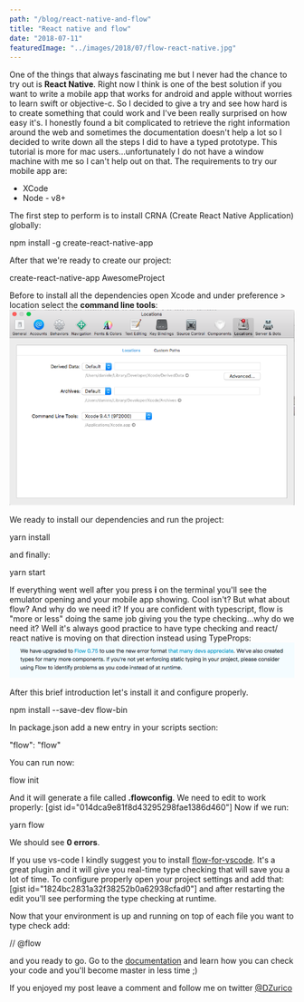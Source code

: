 ```yaml
---
path: "/blog/react-native-and-flow"
title: "React native and flow"
date: "2018-07-11"
featuredImage: "../images/2018/07/flow-react-native.jpg"
---
```


One of the things that always fascinating me but I never had the chance to try out is **React Native**. Right now I think is one of the best solution if you want to write a mobile app that works for android and apple without worries to learn swift or objective-c. So I decided to give a try and see how hard is to create something that could work and I've been really surprised on how easy it's. I honestly found a bit complicated to retrieve the right information around the web and sometimes the documentation doesn't help a lot so I decided to write down all the steps I did to have a typed prototype. This tutorial is more for mac users...unfortunately I do not have a window machine with me so I can't help out on that. The requirements to try our mobile app are:

- XCode
- Node - v8+

The first step to perform is to install CRNA (Create React Native Application) globally:

npm install -g create-react-native-app

After that we're ready to create our project:

create-react-native-app AwesomeProject

Before to install all the dependencies open Xcode and under preference > location select the **command line tools**: ![](../images/2018/07/Screen-Shot-2018-07-08-at-19.12.42.png)

We ready to install our dependencies and run the project:

yarn install

and finally:

yarn start

If everything went well after you press **i** on the terminal you'll see the emulator opening and your mobile app showing. Cool isn't? But what about flow? And why do we need it? If you are confident with typescript, flow is "more or less" doing the same job giving you the type checking...why do we need it? Well it's always good practice to have type checking and react/ react native is moving on that direction instead using TypeProps: ![](../images/2018/07/Screen-Shot-2018-07-11-at-10.06.34.png)

After this brief introduction let's install it and configure properly.

npm install --save-dev flow-bin

In package.json add a new entry in your scripts section:

"flow": "flow"

You can run now:

flow init

And it will generate a file called **.flowconfig**. We need to edit to work properly: \[gist id="014dca9e81f8d43295298fae1386d460"\] Now if we run:

yarn flow

We should see **0 errors**.

If you use vs-code I kindly suggest you to install [flow-for-vscode](https://github.com/flowtype/flow-for-vscode). It's a great plugin and it will give you real-time type checking that will save you a lot of time. To configure properly open your project settings and add that: \[gist id="1824bc2831a32f38252b0a62938cfad0"\] and after restarting the edit you'll see performing the type checking at runtime.

Now that your environment is up and running on top of each file you want to type check add:

// @flow

and you ready to go. Go to the [documentation](https://flow.org/en/docs/getting-started/) and learn how you can check your code and you'll become master in less time ;)

If you enjoyed my post leave a comment and follow me on twitter [@DZurico](https://twitter.com/DZurico)
